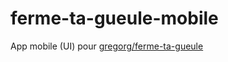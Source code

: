 # ferme-ta-gueule-mobile

App mobile (UI) pour [gregorg/ferme-ta-gueule](https://github.com/gregorg/ferme-ta-gueule)
